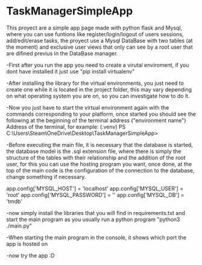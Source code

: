 # TaskManagerSimpleApp
This proyect are a simple app page made with python flask and Mysql, where you can use funtions like register/login/logout of users sessions,
add/edit/erase tasks, the proyect use a Mysql DataBase with two tables (at the moment) and exclusive user views that only can see by  a root user that are difined previus in the DataBase manager.

-First after you run the app you need to create a virutal enviroment, if you dont have installed it just use "pip install virtualenv"

-After installing the library for the virtual environments, you just need to create one while it is located in the project folder,
this may vary depending on what operating system you are on, so you can investigate how to do it.

-Now you just have to start the virtual environment again with the commands corresponding to your platform,
once started you should see the following at the beginning of the terminal address ("environment name") Address of the terminal, for example:
(.venv) PS C:\Users\Steam\OneDrive\Desktop\TaskManagerSimpleApp>

-Before executing the main file, it is necessary that the database is started, the database model is the .sql extension file, where there is simply the structure of the tables with their relationship and the addition of the root user,
for this you can use the hosting program you want, once done, at the top of the main code is the configuration of the connection to the database, change something if necessary.

app.config['MYSQL_HOST'] = 'localhost'
app.config['MYSQL_USER'] = 'root'
app.config['MYSQL_PASSWORD'] = ''
app.config['MYSQL_DB'] = 'tmdb'


-now simply install the libraries that you will find in requirements.txt and start the main program as you usually run a python program "python3 ./main.py"

-When starting the main program in the console, it shows which port the app is hosted on

-now try the app :D
